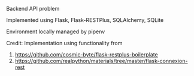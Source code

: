 Backend API problem

Implemented using Flask, Flask-RESTPlus, SQLAlchemy, SQLite

Environment locally managed by pipenv

Credit: Implementation using functionality from
1. https://github.com/cosmic-byte/flask-restplus-boilerplate
2. https://github.com/realpython/materials/tree/master/flask-connexion-rest
